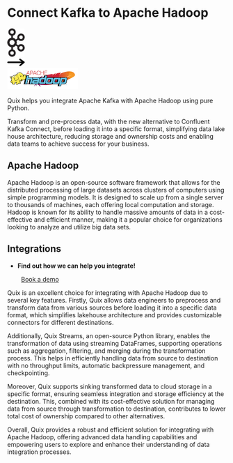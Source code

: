 # Connect Kafka to Apache Hadoop

<div class="connect-images cards blog-grid-card" markdown>
<div>
<img src="../images/kafka_logo.png" width="40px" />
</div>
<div>
<img src="../images/arrow.svg" width="40px" />
</div>
<div>
<img src="./images/apache-hadoop_1.jpg" />
</div>
</div>

Quix helps you integrate Apache Kafka with Apache Hadoop using pure Python.

Transform and pre-process data, with the new alternative to Confluent Kafka Connect, before loading it into a specific format, simplifying data lake house architecture, reducing storage and ownership costs and enabling data teams to achieve success for your business.

## Apache Hadoop

Apache Hadoop is an open-source software framework that allows for the distributed processing of large datasets across clusters of computers using simple programming models. It is designed to scale up from a single server to thousands of machines, each offering local computation and storage. Hadoop is known for its ability to handle massive amounts of data in a cost-effective and efficient manner, making it a popular choice for organizations looking to analyze and utilize big data sets.

## Integrations

<div class="grid cards" markdown>

- __Find out how we can help you integrate!__

    <a class="md-button md-button--primary" href="https://share.hsforms.com/1iW0TmZzKQMChk0lxd_tGiw4yjw2?__hstc=175542013.2303933fbd746c0ac86d9ccbe9bc9100.1728383268831.1729603416735.1729620918855.31&__hssc=175542013.1.1729620918855&__hsfp=2132701734" target="_blank" style="margin:.5rem;">Book a demo</a>

</div>


Quix is an excellent choice for integrating with Apache Hadoop due to several key features. Firstly, Quix allows data engineers to preprocess and transform data from various sources before loading it into a specific data format, which simplifies lakehouse architecture and provides customizable connectors for different destinations. 

Additionally, Quix Streams, an open-source Python library, enables the transformation of data using streaming DataFrames, supporting operations such as aggregation, filtering, and merging during the transformation process. This helps in efficiently handling data from source to destination with no throughput limits, automatic backpressure management, and checkpointing.

Moreover, Quix supports sinking transformed data to cloud storage in a specific format, ensuring seamless integration and storage efficiency at the destination. This, combined with its cost-effective solution for managing data from source through transformation to destination, contributes to lower total cost of ownership compared to other alternatives.

Overall, Quix provides a robust and efficient solution for integrating with Apache Hadoop, offering advanced data handling capabilities and empowering users to explore and enhance their understanding of data integration processes.

